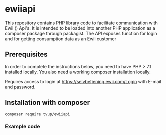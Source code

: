 # ewiiapi
This repository contains PHP library code to facilitate communication with Ewii () Api's. It is intended to be loaded into another PHP application as a composer package through packagist.
The API exposes function for login and for getting consumption data as an Ewii customer


## Prerequisites
In order to complete the instructions below, you need to have PHP > 7.1 installed locally. You also need a working composer installation locally.

Requires access to login at https://selvbetjening.ewii.com/Login with E-mail and password.

## Installation with composer
```
composer require tvup/ewiiapi
```

### Example code
```

